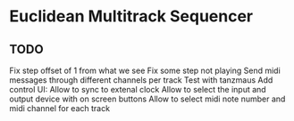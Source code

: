 # Euclidean Multitrack Sequencer

## TODO
Fix step offset of 1 from what we see
Fix some step not playing
Send midi messages through different channels per track
Test with tanzmaus
Add control UI:
	Allow to sync to extenal clock
	Allow to select the input and output device with on screen buttons
	Allow to select midi note number and midi channel for each track


